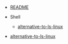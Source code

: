 - [README](README.md)

- Shell
  - [alternative-to-ls-linux](Shell/alternative-to-ls-linux.md)

- [alternative-to-ls-linux](Shell/alternative-to-ls-linux.md)
